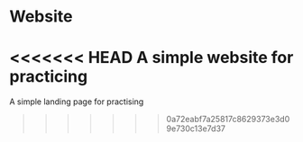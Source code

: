 # Website
<<<<<<< HEAD
A simple website for practicing   
=======
A simple landing page for practising   
>>>>>>> 0a72eabf7a25817c8629373e3d09e730c13e7d37
